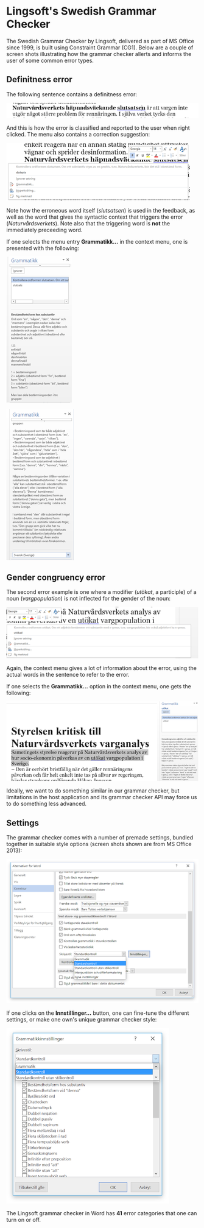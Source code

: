 # Lingsoft's Swedish Grammar Checker

The Swedish Grammar Checker by Lingsoft, delivered as part of MS Office since
1999, is built using Constraint Grammar (CG1). Below are a couple of screen
shots illustrating how the grammar checker allerts and informs the user of
some common error types.


## Definitness error


The following sentence contains a definitness error:


![image](images/Image2_text_with_grammar_error.png)


And this is how the error is classified and reported to the user when right
clicked. The menu also contains a correction suggestion:


![image](images/Image1_context_menu.png)


Note how the erroneous word itself (*slutsatsen*) is used in the feedback, as
well as the word that gives the syntactic context that triggers the error
(*Naturvårdsverkets*). Note also that the triggering word is **not** the
immediately preceeding word.


If one selects the menu entry **Grammatikk...** in the context menu, one is
presented with the following:


![image](images/Image3_grammar_explanation.png)


![image](images/Image4_grammar_explanation.png)


## Gender congruency error


The second error example is one where a modifier (*utökat*, a participle) of a
noun (*vargpopulation*) is not inflected for the gender of the noun:


![image](images/Image5_error_with_context_menu.png)


Again, the context menu gives a lot of information about the error, using the
actual words in the sentence to refer to the error.


If one selects the **Grammatikk...** option in the context menu, one gets the
following:


![image](images/Image6_error_in_text_with_grammar_explanation.png)


Ideally, we want to do something similar in our grammar checker, but limitations
in the host application and its grammar checker API may force us to do something
less advanced.


## Settings


The grammar checker comes with a number of premade settings, bundled together
in suitable style options (screen shots shown are from MS Office 2013):


![image](images/Image7_Korrekturinnstillingar_med_stilval.png)


If one clicks on the **Innstillinger…** button, one can fine-tune the different
settings, or make one own's unique grammar checker style:


![image](images/Image8_Grammatikkinnstillingar_med_kategoriar.png)


The Lingsoft grammar checker in Word has **41** error categories that one can
turn on or off.
